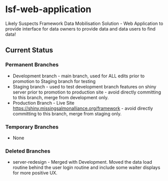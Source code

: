 # lsf-web-application
Likely Suspects Framework Data Mobilisation Solution - Web Application to provide interface for data owners to provide data and data users to find data!

## Current Status
### Permanent Branches
- Development branch - main branch, used for ALL edits prior to promotion to Staging branch for testing
- Staging branch - used to test development branch features on shiny server prior to promotion to production site - avoid directly committing to this branch, merge from development only.
- Production Branch - Live Site https://shiny.missingsalmonalliance.org/framework - avoid directly committing to this branch, merge from staging only.
### Temporary Branches
- None

### Deleted Branches
- server-redesign - Merged with Development. Moved the data load routine behind the user login routine and include some waiter displays for more positive UX.
